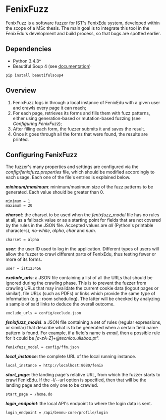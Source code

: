 # FenixFuzz
FenixFuzz is a software fuzzer for [IST](http://tecnico.ulisboa.pt/)'s [FenixEdu](http://fenixedu.org/) system, developed within the scope of a MSc thesis. The main goal is to integrate this tool in the FenixEdu's development and build process, so that bugs are spotted earlier.

## Dependencies
- Python 3.4.3^
- Beautiful Soup 4 (see [documentation](http://www.crummy.com/software/BeautifulSoup/bs4/doc))

<!-- -->

	pip install beautifulsoup4

## Overview
1. FenixFuzz logs in through a local instance of FenixEdu with a given user and crawls every page it can reach;
2. For each page, retrieves its forms and fills them with fuzz patterns, either using generation-based or mutation-based fuzzing (see *Configuring FenixFuzz*);
3. After filling each form, the fuzzer submits it and saves the result.
4. Once it goes through all the forms that were found, the results are printed.

## Configuring FenixFuzz
The fuzzer's many properties and settings are configured via the *config/fenixfuzz.properties* file, which should be modified accordingly to each usage. Each one of the file's entries is explained below.

__*minimum/maximum*__: minimum/maximum size of the fuzz patterns to be generated. Each value should be greater than 0.

	minimum = 1
	maximum = 20

__*charset*__:  the charset to be used when the *fenixfuzz_model* file has no rules at all, as a fallback value or as a starting point for fields that are not covered by the rules in the JSON file. Accepted values are *all* (Python's printable characters), *no-white*, *alpha*, *char* and *num*.

	charset = alpha

__*user*__: the user ID used to log in the application. Different types of users will allow the fuzzer to crawl different parts of FenixEdu, thus testing fewer or more of its forms.

	user = ist123456

__*exclude_urls*__: a JSON file containing a list of all the URLs that should be ignored during the crawling phase. This is to prevent the fuzzer from crawling URLs that may invalidate the current cookie data (logout pages or similar), file URLs (such as PDFs) or links which provide the same type of information (e.g.: room scheduling). The latter will be checked by analyzing a sample of said links to deduce the overall outcome.

	exclude_urls = config/exclude.json

__*fenixfuzz_model*__: a JSON file containing a set of rules (regular expressions, or similar) that describe what is to be generated when a certain field name pattern is found. For example, if a field's name is *email*, then a possible rule for it could be *[a-zA-Z]+\@tecnico.ulisboa.pt*".

	fenixfuzz_model = config/ffm.json

__*local_instance*__: the complete URL of the local running instance.

	local_instance = http://localhost:8080/fenix

__*start_page*__: the landing page's relative URL, from which the fuzzer starts to crawl FenixEdu. If the -l/--url option is specified, then that will be the landing page and the only one to be crawled.

	start_page = /home.do

__*login_endpoint*__: the local API's endpoint to where the login data is sent.

	login_endpoint = /api/bennu-core/profile/login
